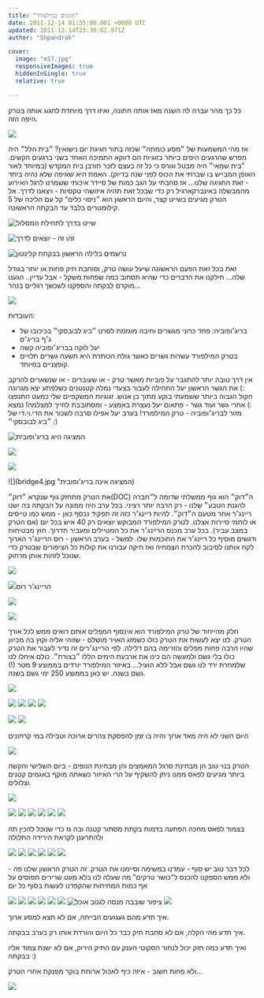 ```yaml
---
title: "חוגגים במילפורד"
date: 2011-12-14 01:35:00.001 +0000 UTC
updated: 2011-12-14T23:30:02.971Z
author: "Shpandrak"

cover:
  image: "m17.jpg"
  responsiveImages: true
  hiddenInSingle: true
  relative: true

---
```


כל כך מהר עברה לה השנה מאז אותה חתונה, ואיזו דרך מיוחדת לחגוג אותה בטרק היפה הזה.

![](wed.jpg)

אז מהי המשמעות של ״מסע כומתה״ שכזה בתור חגיגת יום נישואין? ״בית הלל״ היה מפרש שהרגעים היפים ביותר בזוגיות הם דווקא התמיכה האחד בשני ברגעים הקשים. "בית שמאי״ היה מבטל וגורס כי כל זה בעצם לזכר חורבן בית המקדש (במיוחד לאור האופן המבייש בו שברתי את הכוס לפני שנה בדיוק). האמת היא שאיפה שלא נהיה ביחד - זאת החגיגה שלנו... אז סחבתי על הגב כמות של סיידר איכותי ששמרנו לרגל האירוע מהמבשלה באינברקארגיל רק כדי שבכל זאת תהיה איזושהי טקסיות - ויצאנו לדרך. אל הטרק מגיעים בשייט קצר, והיום הראשון הוא ״ניסוי כלים" קל עם הליכה של 5 קילומטרים בלבד עד הבקתה הראשונה.

![](m1.jpg "שייט בדרך לתחילת המסלול")

![](m2.jpg "זהו זה - יוצאים לדרך")

![](m3.jpg "נרשמים בלילה הראשון בבקתת קלינטון")

זאת בכל זאת הפעם הראשונה שיעל עושה טרק, וסוחבת תיק פחות או יותר בגודל שלה... חילקנו את הדברים כדי שהיא תסחוב כמה שפחות משקל - אבל עדיין.. הגענו מוקדם לבקתה והספקנו לשכשך רגליים בנהר...

![](m4.jpg)

העובדות:  
- בריג׳ופוביה: פחד כרוני מגשרים וחיבה מוגזמת לסרט ״ביג לבובסקי״ בכיכובו של ג׳ף בריג׳ס  
- יעל לוקה בבריג׳ופוביה קשה  
- בטרק המילפורד עשרות גשרים כאשר גולת הכותרת היא תשעה גשרים תלויים קופצניים במיוחד.

אין דרך טובה יותר להתגבר על פוביות מאשר טרק - או שעוברים - או שנשארים להרקב :) את הגשר הראשון יעל התחילה לעבור בצעדי נמלה קטנטנים כשלפתע יצא מגרונה הקול הגבוה ביותר ששמעתי בוקע מתוך בן אנוש. זגוגיות המשקפיים שלי כמעט התנפצו :) אחרי גשר ועוד גשר - פתאום יעל נעצרת באמצע - ומסתובבת לחייך למצלמה! נמצא מזור לבריג׳ופוביה - טרק המילפורד! בערב יעל אפילו סרבה לשכור את הדי.וי.די של ״ביג לבובסקי״ :)

![](bridge1.jpg "המציגה היא בריג'ופובית")

![](bridge2.jpg)

![](bridge3.jpg)

![](bridge4.jpg "המציגה אינה בריג'ופובית)

את הטרק מתחזק גוף שנקרא ״דוק״(DOC) ה״דוק״ הוא גוף ממשלתי שדומה ל״חברה להגנת הטבע״ שלנו - רק הרבה יותר רציני. בכל ערב היה ממונה על הבקתה בה ישנו ריינג׳ר אחר מטעם ה״דוק״. להיות ריינג׳ר כזה זה תפקיד נכסף כאן - ממש כמו טייסים או לוחמי סיירות אצלנו. לטרק המילפורד המבוקש יוצאים רק 40 איש בכל יום (אם הטרק במצב עביר). בכל ערב מכנס הריינג׳ר את כל המטיילים ומעביר תדרוך. חוץ מבטיחות ודגשים מוסיף כל ריינג׳ר את החוכמות שלו. למשל - בערב הראשון - רוס הריינג׳ר הארוך לקח אותנו לסיבוב להכרת הצמחיה ואז חיקה עבורנו את קולות כל הציפורים שבטרק כדי שנוכל לזהות אותן מרחוק.

![](m5.jpg)

![](m6.jpg)הריינג'ר רוס

![](m7.jpg)

![](m8.jpg)

חלק מהייחוד של טרק המילפורד הוא אינסוף המפלים אותם רואים ממש לכל אורך הטרק. לנו יצא לעשות את הטרק כולו כשמזג האויר מושלם - שזוהי אליה וקוץ בה מכיוון שהיו הרבה פחות מפלים והזרימה בהם דלילה. לפי הריינג׳רים זה נדיר לעבור את הטרק כולו בלי גשם ולמעשה הם כינו את ארבעת הימים הללו ״בצורת״. כולם איחלו לנו שלמחרת ירד לנו גשם אבל ללא הועיל... באיזור המילפורד יורדים בממוצע 9 מטר (!) גשם בשנה. יש כאן בממוצע 250 ימי גשם בשנה.

![](m9.jpg)

![](m10.jpg)
![](m11.jpg)
![](m12.jpg)
![](m13.jpg)

![](m15.jpg)
![](m16.jpg)


היום השני לא היה מאד ארוך והיה בו זמן להפסקת צהרים ארוכה וטבילה במי קרחונים

![](m14.jpg)

הטרק בנוי טוב הן מבחינת סרגל המאמצים והן מבחינת הנופים - ביום השלישי והקשה ביותר מגיעים לפאס ממנו ניתן להשקיף על הרי האיזור כשאתה מוקף באגמים קטנים וצלולים.

![](m17.jpg)

![](m18.jpg)
![](m19.jpg)
![](m20.jpg)
![](m21.jpg)
![](m22.jpg)
![](m23.jpg)


בצמוד לפאס מחכה הפתעה בדמות בקתת מסתור קטנה ובה גז כדי שנוכל להכין תה ולהתרענן לקראת הירידה התלולה

![](m24.jpg)
![](m25.jpg)
![](m26.jpg)
![](m27.jpg)
![](m28.jpg)
![](m29.jpg)


לכל דבר טוב יש סוף - עמדנו במשימה וסיימנו את הטרק. זה הטרק הראשון שלנו פה - ולא ממש הספקנו להכנס ל"כושר טרקים" מה שעלה לנו בלא מעט שרירים תפוסים על אף כמות המתיחות שהקפדנו לעשות בסוף כל יום

[](m30.jpg)
![](m31.jpg)
![](m32.jpg)
![](m33.jpg)
![](m34.jpg)
![](m35.jpg)
![](m36.jpg)
![](m37.jpg "ציפור שובבה מנסה לגנוב אוכל")
![](m38.jpg)


איך תדע מהם געגועים הבייתה, אם לא תצא למסע ארוך.

איך תדע מהי הקלה, אם לא סחבת תיק כבד כל היום והורדת אותו רק בערב בבקתה.

ואיך תדע כמה חזק יכול לנחור הסקוטי הענק עם התיק הירוק, אם לא ישנת צמוד אליו בבקתה :)

ולא פחות חשוב - איזה כיף לאכול ארוחת בוקר מפנקת אחרי הטרק...

![](back.jpg)
